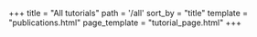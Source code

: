 +++
title = "All tutorials"
path = '/all'
sort_by = "title"
template = "publications.html"
page_template = "tutorial_page.html"
+++
